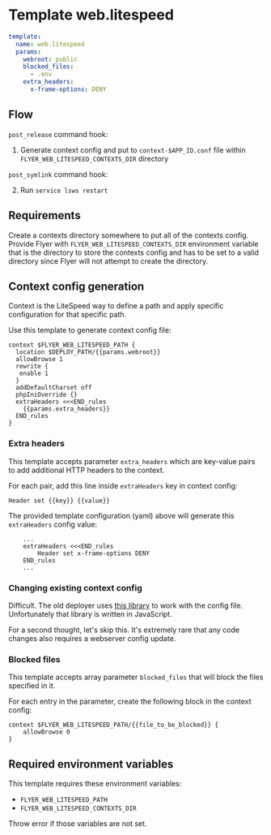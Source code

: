 # Template web.litespeed

```yaml
template:
  name: web.litespeed
  params:
    webroot: public
    blocked_files:
      - .env
    extra_headers:
      x-frame-options: DENY
```

## Flow

`post_release` command hook:

1. Generate context config and put to `context-$APP_ID.conf` file within `FLYER_WEB_LITESPEED_CONTEXTS_DIR` directory

`post_symlink` command hook:

2. Run `service lsws restart`

## Requirements

Create a contexts directory somewhere to put all of the contexts config. Provide Flyer with `FLYER_WEB_LITESPEED_CONTEXTS_DIR` environment variable that is the directory to store the contexts config and has to be set to a valid directory since Flyer will not attempt to create the directory.

## Context config generation

Context is the LiteSpeed way to define a path and apply specific configuration for that specific path.

Use this template to generate context config file:

```
context $FLYER_WEB_LITESPEED_PATH {
  location $DEPLOY_PATH/{{params.webroot}}
  allowBrowse 1
  rewrite {
   enable 1
  }
  addDefaultCharset off
  phpIniOverride {}
  extraHeaders <<<END_rules
    {{params.extra_headers}}
  END_rules
}
```

### Extra headers

This template accepts parameter `extra_headers` which are key-value pairs to add additional HTTP headers to the context.

For each pair, add this line inside `extraHeaders` key in context config:

`Header set {{key}} {{value}}`

The provided template configuration (yaml) above will generate this `extraHeaders` config value:

```
    ...
    extraHeaders <<<END_rules
        Header set x-frame-options DENY
    END_rules
    ...
```

### Changing existing context config

Difficult. The old deployer uses [this library](https://github.com/bagaswh/litespeed-conf) to work with the config file. Unfortunately that library is written in JavaScript.

For a second thought, let's skip this. It's extremely rare that any code changes also requires a webserver config update.

### Blocked files

This template accepts array parameter `blocked_files` that will block the files specified in it.

For each entry in the parameter, create the following block in the context config:

```
context $FLYER_WEB_LITESPEED_PATH/{{file_to_be_blocked}} {
    allowBrowse 0
}
```

## Required environment variables

This template requires these environment variables:

- `FLYER_WEB_LITESPEED_PATH`
- `FLYER_WEB_LITESPEED_CONTEXTS_DIR`

Throw error if those variables are not set.
